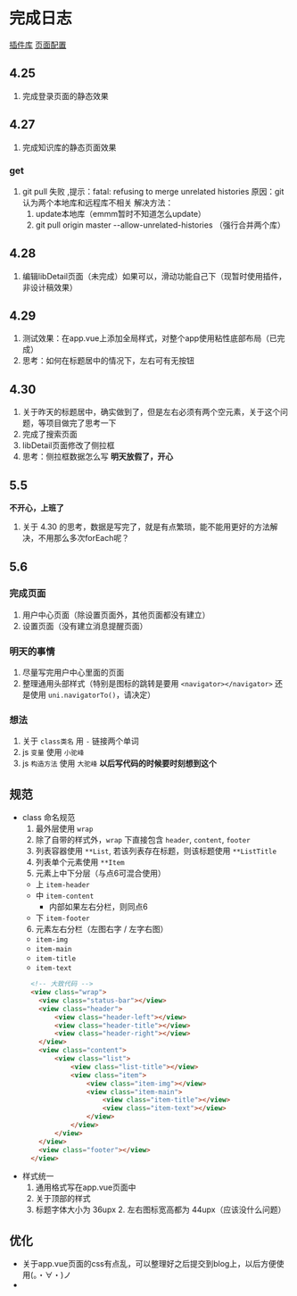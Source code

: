 # 完成日志

[插件库](http://ext.dcloud.net.cn/)
[页面配置](https://uniapp.dcloud.io/collocation/pages)

## 4.25
1. 完成登录页面的静态效果

## 4.27
1. 完成知识库的静态页面效果

### get
1. git pull 失败 ,提示：fatal: refusing to merge unrelated histories
	原因：git认为两个本地库和远程库不相关
	解决方法：
	1. update本地库（emmm暂时不知道怎么update）
	2. git pull origin master --allow-unrelated-histories （强行合并两个库）

## 4.28
1. 编辑libDetail页面（未完成）如果可以，滑动功能自己下（现暂时使用插件，非设计稿效果）

## 4.29
1. 测试效果：在app.vue上添加全局样式，对整个app使用粘性底部布局（已完成）
2. 思考：如何在标题居中的情况下，左右可有无按钮

## 4.30
1. 关于昨天的标题居中，确实做到了，但是左右必须有两个空元素，关于这个问题，等项目做完了思考一下
2. 完成了搜索页面
3. libDetail页面修改了侧拉框
4. 思考：侧拉框数据怎么写
**明天放假了，开心**

## 5.5
**不开心，上班了**
1. 关于 4.30 的思考，数据是写完了，就是有点繁琐，能不能用更好的方法解决，不用那么多次forEach呢？

## 5.6
### 完成页面
1. 用户中心页面（除设置页面外，其他页面都没有建立）
2. 设置页面（没有建立消息提醒页面）

### 明天的事情
1. 尽量写完用户中心里面的页面
2. 整理通用头部样式（特别是图标的跳转是要用 `<navigator></navigator>` 还是使用 `uni.navigatorTo()`，请决定）

### 想法
1. 关于 `class类名` 用 `-` 链接两个单词
2. js `变量` 使用 `小驼峰`
3. js `构造方法` 使用 `大驼峰`
**以后写代码的时候要时刻想到这个**


## 规范
* class 命名规范
  1. 最外层使用 `wrap`
  2. 除了自带的样式外，`wrap` 下直接包含 `header`, `content`, `footer`
  3. 列表容器使用 `**List`, 若该列表存在标题，则该标题使用 `**ListTitle`
  4. 列表单个元素使用 `**Item`
  5. 元素上中下分层（与点6可混合使用）
    * 上 `item-header`
    * 中 `item-content`
      + 内部如果左右分栏，则同点6
    * 下 `item-footer`
  6. 元素左右分栏（左图右字 / 左字右图）
    * `item-img`
    * `item-main`
    * `item-title`
    * `item-text`
	``` html
	  <!-- 大致代码 -->
	  <view class="wrap">
	  	<view class="status-bar"></view>
	  	<view class="header">
	  		<view class="header-left"></view>
	  		<view class="header-title"></view>
	  		<view class="header-right"></view>
	  	</view>
	  	<view class="content">
	  		<view class="list">
	  			<view class="list-title"></view>
	  			<view class="item">
	  				<view class="item-img"></view>
	  				<view class="item-main">
	  					<view class="item-title"></view>
	  					<view class="item-text"></view>
	  				</view>
	  			</view>
	  		</view>
	  	</view>
	  	<view class="footer"></view>
	  </view>
	```
* 样式统一
  1. 通用格式写在app.vue页面中
  2. 关于顶部的样式
    1. 标题字体大小为 36upx
		2. 左右图标宽高都为 44upx（应该没什么问题）

## 优化
* 关于app.vue页面的css有点乱，可以整理好之后提交到blog上，以后方便使用(。・∀・)ノ
* 